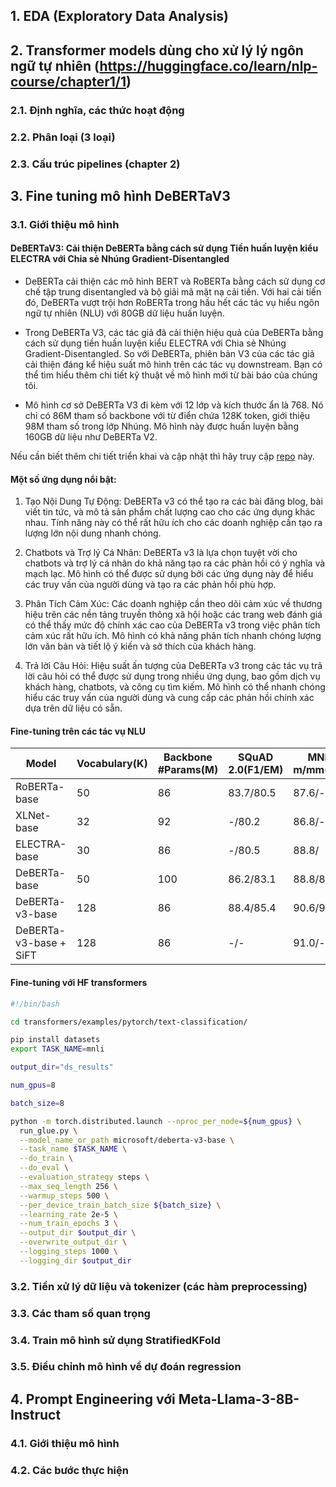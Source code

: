 ## 1. EDA (Exploratory Data Analysis)
## 2. Transformer models dùng cho xử lý lý ngôn ngữ tự nhiên (https://huggingface.co/learn/nlp-course/chapter1/1)
### 2.1. Định nghĩa, các thức hoạt động
### 2.2. Phân loại (3 loại)
### 2.3. Cấu trúc pipelines (chapter  2)	
## 3. Fine tuning mô hình DeBERTaV3
### 3.1. Giới thiệu mô hình 
#### DeBERTaV3: Cải thiện DeBERTa bằng cách sử dụng Tiền huấn luyện kiểu ELECTRA với Chia sẻ Nhúng Gradient-Disentangled

- DeBERTa cải thiện các mô hình BERT và RoBERTa bằng cách sử dụng cơ chế tập trung disentangled và bộ giải mã mặt nạ cải tiến. Với hai cải tiến đó, DeBERTa vượt trội hơn RoBERTa trong hầu hết các tác vụ hiểu ngôn ngữ tự nhiên (NLU) với 80GB dữ liệu huấn luyện.

- Trong DeBERTa V3, các tác giả đã cải thiện hiệu quả của DeBERTa bằng cách sử dụng tiền huấn luyện kiểu ELECTRA với Chia sẻ Nhúng Gradient-Disentangled. So với DeBERTa, phiên bản V3 của các tác giả cải thiện đáng kể hiệu suất mô hình trên các tác vụ downstream. Bạn có thể tìm hiểu thêm chi tiết kỹ thuật về mô hình mới từ bài báo của chúng tôi.

- Mô hình cơ sở DeBERTa V3 đi kèm với 12 lớp và kích thước ẩn là 768. Nó chỉ có 86M tham số backbone với từ điển chứa 128K token, giới thiệu 98M tham số trong lớp Nhúng. Mô hình này được huấn luyện bằng 160GB dữ liệu như DeBERTa V2.

Nếu cần biết thêm chi tiết triển khai và cập nhật thì hãy truy cập [repo](https://github.com/microsoft/DeBERTa?tab=readme-ov-file) này.

#### Một số ứng dụng nổi bật:
1. Tạo Nội Dung Tự Động: DeBERTa v3 có thể tạo ra các bài đăng blog, bài viết tin tức, và mô tả sản phẩm chất lượng cao cho các ứng dụng khác nhau. Tính năng này có thể rất hữu ích cho các doanh nghiệp cần tạo ra lượng lớn nội dung nhanh chóng.

2. Chatbots và Trợ lý Cá Nhân: DeBERTa v3 là lựa chọn tuyệt vời cho chatbots và trợ lý cá nhân do khả năng tạo ra các phản hồi có ý nghĩa và mạch lạc. Mô hình có thể được sử dụng bởi các ứng dụng này để hiểu các truy vấn của người dùng và tạo ra các phản hồi phù hợp.

3. Phân Tích Cảm Xúc: Các doanh nghiệp cần theo dõi cảm xúc về thương hiệu trên các nền tảng truyền thông xã hội hoặc các trang web đánh giá có thể thấy mức độ chính xác cao của DeBERTa v3 trong việc phân tích cảm xúc rất hữu ích. Mô hình có khả năng phân tích nhanh chóng lượng lớn văn bản và tiết lộ ý kiến và sở thích của khách hàng.

4. Trả lời Câu Hỏi: Hiệu suất ấn tượng của DeBERTa v3 trong các tác vụ trả lời câu hỏi có thể được sử dụng trong nhiều ứng dụng, bao gồm dịch vụ khách hàng, chatbots, và công cụ tìm kiếm. Mô hình có thể nhanh chóng hiểu các truy vấn của người dùng và cung cấp các phản hồi chính xác dựa trên dữ liệu có sẵn.

#### Fine-tuning trên các tác vụ NLU
| Model | Vocabulary(K) | Backbone #Params(M) | SQuAD 2.0(F1/EM) | MNLI-m/mm(ACC) |
|-------|---------------|---------------------|------------------|----------------|
| RoBERTa-base | 50 | 86 | 83.7/80.5 | 87.6/- |
| XLNet-base | 32 | 92 | -/80.2 | 86.8/- |
| ELECTRA-base | 30 | 86 | -/80.5 | 88.8/ |
| DeBERTa-base | 50 | 100 | 86.2/83.1 | 88.8/88.5 |
| DeBERTa-v3-base | 128 | 86 | 88.4/85.4 | 90.6/90.7 |
| DeBERTa-v3-base + SiFT | 128 | 86 | -/- | 91.0/- |

#### Fine-tuning với HF transformers

```bash
#!/bin/bash

cd transformers/examples/pytorch/text-classification/

pip install datasets
export TASK_NAME=mnli

output_dir="ds_results"

num_gpus=8

batch_size=8

python -m torch.distributed.launch --nproc_per_node=${num_gpus} \
  run_glue.py \
  --model_name_or_path microsoft/deberta-v3-base \
  --task_name $TASK_NAME \
  --do_train \
  --do_eval \
  --evaluation_strategy steps \
  --max_seq_length 256 \
  --warmup_steps 500 \
  --per_device_train_batch_size ${batch_size} \
  --learning_rate 2e-5 \
  --num_train_epochs 3 \
  --output_dir $output_dir \
  --overwrite_output_dir \
  --logging_steps 1000 \
  --logging_dir $output_dir

```

### 3.2. Tiền xử lý dữ liệu và tokenizer (các hàm preprocessing)
### 3.3. Các tham số quan trọng
### 3.4. Train mô hình sử dụng StratifiedKFold
### 3.5. Điều chỉnh mô hình về dự đoán regression
## 4. Prompt Engineering với Meta-Llama-3-8B-Instruct
### 4.1. Giới thiệu mô hình
### 4.2. Các bước thực hiện
